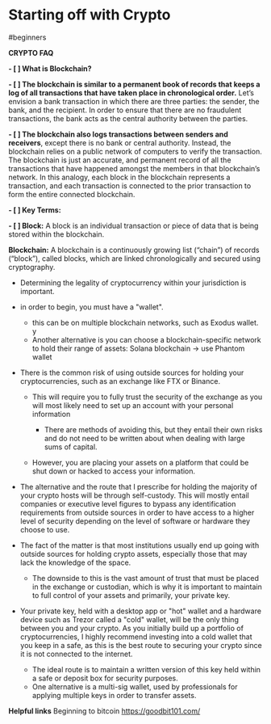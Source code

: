 # Starting off with Crypto
#beginners 

**CRYPTO FAQ**

**- [ ]  What is Blockchain?**

**- [ ]  The blockchain is similar to a permanent book of records that keeps a log of all transactions that have taken place in chronological order.**
Let’s envision a bank transaction in which there are three parties: the sender, the bank, and the recipient. In order to ensure that there are no fraudulent transactions, the bank acts as the central authority between the parties.

**- [ ]  The blockchain also logs transactions between senders and receivers**, except there is no bank or central authority. Instead, the blockchain relies on a public network of computers to verify the transaction. The blockchain is just an accurate, and permanent record of all the transactions that have happened amongst the members in that blockchain’s network. In this analogy, each block in the blockchain represents a transaction, and each transaction is connected to the prior transaction to form the entire connected blockchain.

**- [ ]  Key Terms:**

**- [ ]  Block:** A block is an individual transaction or piece of data that is being stored within the blockchain.

**Blockchain:** A blockchain is a continuously growing list (“chain”) of records (“block”), called blocks, which are linked chronologically and secured using cryptography.

- Determining the legality of cryptocurrency within your jurisdiction is important.
- in order to begin, you must have a "wallet".
    - this can be on multiple blockchain networks, such as Exodus wallet. y
    - Another alternative is you can choose a blockchain-specific network to hold their range of assets: Solana blockchain → use Phantom wallet

- There is the common risk of using outside sources for holding your cryptocurrencies, such as an exchange like FTX or Binance.
    - This will require you to fully trust the security of the exchange as you will most likely need to set up an account with your personal information
        - There are methods of avoiding this, but they entail their own risks and do not need to be written about when dealing with large sums of capital.

    - However, you are placing your assets on a platform that could be shut down or hacked to access your information.
- The alternative and the route that I prescribe for holding the majority of your crypto hosts will be through self-custody. This will mostly entail companies or executive level figures to bypass any identification requirements from outside sources in order to have access to a higher level of security depending on the level of software or hardware they choose to use.

- The fact of the matter is that most institutions usually end up going with outside sources for holding crypto assets, especially those that may lack the knowledge of the space.
    - The downside to this is the vast amount of trust that must be placed in the exchange or custodian, which is why it is important to maintain to full control of your assets and primarily, your private key.

- Your private key, held with a desktop app or "hot" wallet and a hardware device such as Trezor called a "cold" wallet, will be the only thing between you and your crypto. As you initially build up a portfolio of cryptocurrencies, I highly recommend investing into a cold wallet that you keep in a safe, as this is the best route to securing your crypto since it is not connected to the internet.

    - The ideal route is to maintain a written version of this key held within a safe or deposit box for security purposes.
    - One alternative is a multi-sig wallet, used by professionals for applying multiple keys in order to transfer assets.

**Helpful links**
Beginning to bitcoin
https://goodbit101.com/